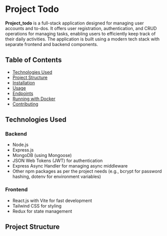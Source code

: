 # Project Todo

**Project_todo** is a full-stack application designed for managing user accounts and to-dos. It offers user registration, authentication, and CRUD operations for managing tasks, enabling users to efficiently keep track of their daily activities. The application is built using a modern tech stack with separate frontend and backend components.

## Table of Contents

- [Technologies Used](#technologies-used)
- [Project Structure](#project-structure)
- [Installation](#installation)
- [Usage](#usage)
- [Endpoints](#endpoints)
- [Running with Docker](#running-with-docker)
- [Contributing](#contributing)

## Technologies Used

### Backend

- Node.js
- Express.js
- MongoDB (using Mongoose)
- JSON Web Tokens (JWT) for authentication
- Express Async Handler for managing async middleware
- Other npm packages as per the project needs (e.g., bcrypt for password hashing, dotenv for environment variables)

### Frontend

- React.js with Vite for fast development
- Tailwind CSS for styling
- Redux for state management

## Project Structure


